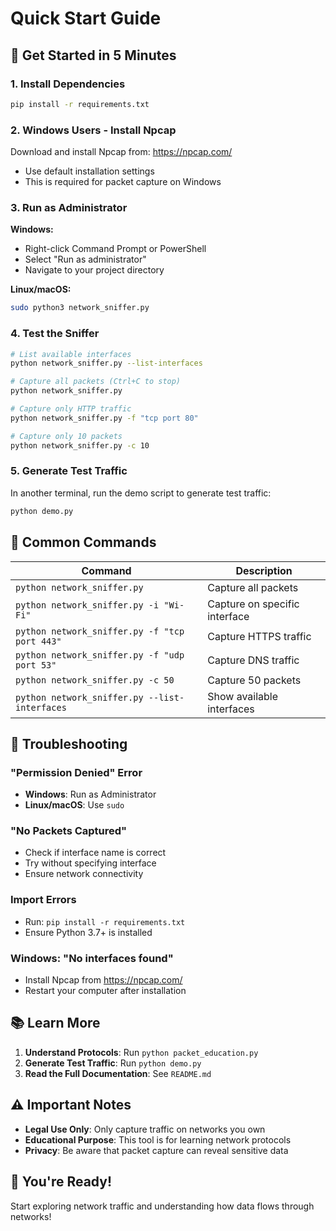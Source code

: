 # Quick Start Guide

## 🚀 Get Started in 5 Minutes

### 1. Install Dependencies

```bash
pip install -r requirements.txt
```

### 2. Windows Users - Install Npcap

Download and install Npcap from: https://npcap.com/
- Use default installation settings
- This is required for packet capture on Windows

### 3. Run as Administrator

**Windows:**
- Right-click Command Prompt or PowerShell
- Select "Run as administrator"
- Navigate to your project directory

**Linux/macOS:**
```bash
sudo python3 network_sniffer.py
```

### 4. Test the Sniffer

```bash
# List available interfaces
python network_sniffer.py --list-interfaces

# Capture all packets (Ctrl+C to stop)
python network_sniffer.py

# Capture only HTTP traffic
python network_sniffer.py -f "tcp port 80"

# Capture only 10 packets
python network_sniffer.py -c 10
```

### 5. Generate Test Traffic

In another terminal, run the demo script to generate test traffic:

```bash
python demo.py
```

## 🎯 Common Commands

| Command | Description |
|---------|-------------|
| `python network_sniffer.py` | Capture all packets |
| `python network_sniffer.py -i "Wi-Fi"` | Capture on specific interface |
| `python network_sniffer.py -f "tcp port 443"` | Capture HTTPS traffic |
| `python network_sniffer.py -f "udp port 53"` | Capture DNS traffic |
| `python network_sniffer.py -c 50` | Capture 50 packets |
| `python network_sniffer.py --list-interfaces` | Show available interfaces |

## 🔧 Troubleshooting

### "Permission Denied" Error
- **Windows**: Run as Administrator
- **Linux/macOS**: Use `sudo`

### "No Packets Captured"
- Check if interface name is correct
- Try without specifying interface
- Ensure network connectivity

### Import Errors
- Run: `pip install -r requirements.txt`
- Ensure Python 3.7+ is installed

### Windows: "No interfaces found"
- Install Npcap from https://npcap.com/
- Restart your computer after installation

## 📚 Learn More

1. **Understand Protocols**: Run `python packet_education.py`
2. **Generate Test Traffic**: Run `python demo.py`
3. **Read the Full Documentation**: See `README.md`

## ⚠️ Important Notes

- **Legal Use Only**: Only capture traffic on networks you own
- **Educational Purpose**: This tool is for learning network protocols
- **Privacy**: Be aware that packet capture can reveal sensitive data

## 🎉 You're Ready!

Start exploring network traffic and understanding how data flows through networks! 